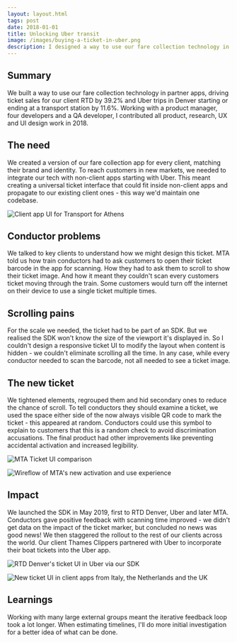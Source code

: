 ```yaml
---
layout: layout.html
tags: post
date: 2018-01-01
title: Unlocking Uber transit
image: /images/buying-a-ticket-in-uber.png
description: I designed a way to use our fare collection technology in partner apps, driving ticket sales for our client RTD by 39.2% and Uber trips in Denver starting or ending at a transport station by 11.6%.
---
```

## Summary

We built a way to use our fare collection technology in partner apps, driving ticket sales for our client RTD by 39.2% and Uber trips in Denver starting or ending at a transport station by 11.6%. Working with a product manager, four developers and a QA developer, I contributed all product, research, UX and UI design work in 2018.

## The need

We created a version of our fare collection app for every client, matching their brand and identity. To reach customers in new markets, we needed to integrate our tech with non-client apps starting with Uber. This meant creating a universal ticket interface that could fit inside non-client apps and propagate to our existing client ones - this way we'd maintain one codebase.

![Client app UI for Transport for Athens](/images/woman-using-athens-mobile-travel-app.jpg)

## Conductor problems

We talked to key clients to understand how we might design this ticket. MTA told us how train conductors had to ask customers to open their ticket barcode in the app for scanning. How they had to ask them to scroll to show their ticket image. And how it meant they couldn't scan every customers ticket moving through the train. Some customers would turn off the internet on their device to use a single ticket multiple times.

## Scrolling pains

For the scale we needed, the ticket had to be part of an SDK. But we realised the SDK won't know the size of the viewport it's displayed in. So I couldn't design a responsive ticket UI to modify the layout when content is hidden - we couldn't eliminate scrolling all the time. In any case, while every conductor needed to scan the barcode, not all needed to see a ticket image.

## The new ticket

We tightened elements, regrouped them and hid secondary ones to reduce the chance of scroll. To tell conductors they should examine a ticket, we used the space either side of the now always visible QR code to mark the ticket - this appeared at random. Conductors could use this symbol to explain to customers that this is a random check to avoid discrimination accusations. The final product had other improvements like preventing accidental activation and increased legibility.

![MTA Ticket UI comparison](/images/mta-app-ticket-comparison.png)

![Wireflow of MTA's new activation and use experience](/images/mta-new-wireflow-activation.png)

## Impact

We launched the SDK in May 2019, first to RTD Denver, Uber and later MTA. Conductors gave positive feedback with scanning time improved - we didn't get data on the impact of the ticket marker, but concluded no news was good news! We then staggered the rollout to the rest of our clients across the world. Our client Thames Clippers partnered with Uber to incorporate their boat tickets into the Uber app.

![RTD Denver's ticket UI in Uber via our SDK](/images/rta-via-uber-with-our-SDK.jpg)

![New ticket UI in client apps from Italy, the Netherlands and the UK](/images/new-ticket-ui-in-other-apps.png)

## Learnings

Working with many large external groups meant the iterative feedback loop took a lot longer. When estimating timelines, I'll do more initial investigation for a better idea of what can be done.